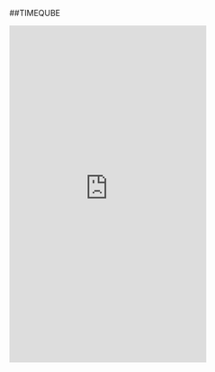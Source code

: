 
##TIMEQUBE
<iframe style="border: none;" width="350" height="600" src="https://www.figma.com/embed?embed_host=share&url=https%3A%2F%2Fwww.figma.com%2Fproto%2FCvKoeeAO3ycS1Z6Gtf9Rwj%2FTimeqube-app%3Fnode-id%3D1%253A3%26viewport%3D256%252C212%252C0.14178194105625153%26scaling%3Dmin-zoom" allowfullscreen></iframe>
